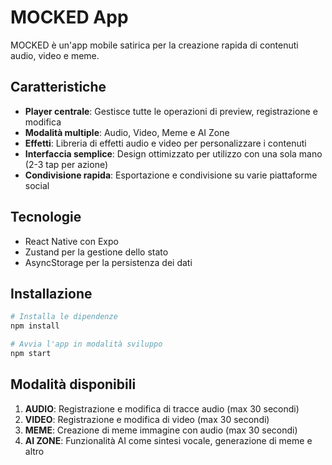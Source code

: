 # MOCKED App

MOCKED è un'app mobile satirica per la creazione rapida di contenuti audio, video e meme. 

## Caratteristiche

- **Player centrale**: Gestisce tutte le operazioni di preview, registrazione e modifica
- **Modalità multiple**: Audio, Video, Meme e AI Zone
- **Effetti**: Libreria di effetti audio e video per personalizzare i contenuti
- **Interfaccia semplice**: Design ottimizzato per utilizzo con una sola mano (2-3 tap per azione)
- **Condivisione rapida**: Esportazione e condivisione su varie piattaforme social

## Tecnologie

- React Native con Expo
- Zustand per la gestione dello stato
- AsyncStorage per la persistenza dei dati

## Installazione

```bash
# Installa le dipendenze
npm install

# Avvia l'app in modalità sviluppo
npm start
```

## Modalità disponibili

1. **AUDIO**: Registrazione e modifica di tracce audio (max 30 secondi)
2. **VIDEO**: Registrazione e modifica di video (max 30 secondi)
3. **MEME**: Creazione di meme immagine con audio (max 30 secondi)
4. **AI ZONE**: Funzionalità AI come sintesi vocale, generazione di meme e altro
